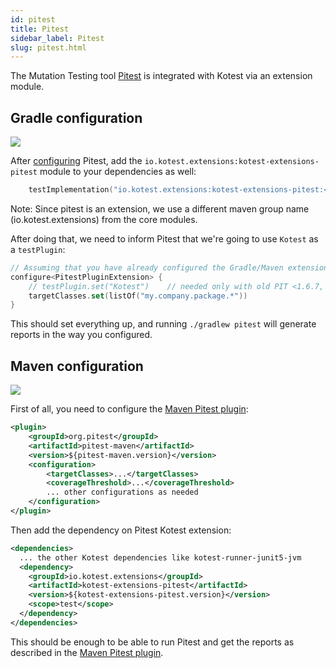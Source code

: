 ```yaml
---
id: pitest
title: Pitest
sidebar_label: Pitest
slug: pitest.html
---
```



The Mutation Testing tool [Pitest](https://pitest.org/) is integrated with Kotest via an extension module.

## Gradle configuration
[<img src="https://img.shields.io/maven-central/v/io.kotest.extensions/kotest-extensions-pitest.svg?label=latest%20release"/>](http://search.maven.org/#search|ga|1|kotest-extensions-pitest)

After [configuring](https://gradle-pitest-plugin.solidsoft.info/) Pitest,
add the `io.kotest.extensions:kotest-extensions-pitest` module to your dependencies as well:

```kotlin
    testImplementation("io.kotest.extensions:kotest-extensions-pitest:<version>")
```

Note: Since pitest is an extension, we use a different maven group name (io.kotest.extensions) from the core modules.

After doing that, we need to inform Pitest that we're going to use `Kotest` as a `testPlugin`:

```kotlin
// Assuming that you have already configured the Gradle/Maven extension
configure<PitestPluginExtension> {
    // testPlugin.set("Kotest")    // needed only with old PIT <1.6.7, otherwise having kotest-extensions-pitest on classpath is enough
    targetClasses.set(listOf("my.company.package.*"))
}
```

This should set everything up, and running `./gradlew pitest` will generate reports in the way you configured.

## Maven configuration
[<img src="https://img.shields.io/maven-central/v/io.kotest.extensions/kotest-extensions-pitest.svg?label=latest%20release"/>](http://search.maven.org/#search|ga|1|kotest-extensions-pitest)

First of all, you need to configure the [Maven Pitest plugin](https://pitest.org/quickstart/maven/):

```xml
<plugin>
    <groupId>org.pitest</groupId>
    <artifactId>pitest-maven</artifactId>
    <version>${pitest-maven.version}</version>
    <configuration>
        <targetClasses>...</targetClasses>
        <coverageThreshold>...</coverageThreshold>
        ... other configurations as needed        
    </configuration>
</plugin>
```

Then add the dependency on Pitest Kotest extension:

```xml
<dependencies>
  ... the other Kotest dependencies like kotest-runner-junit5-jvm 
  <dependency>
    <groupId>io.kotest.extensions</groupId>
    <artifactId>kotest-extensions-pitest</artifactId>
    <version>${kotest-extensions-pitest.version}</version>
    <scope>test</scope>
  </dependency>
</dependencies>
```

This should be enough to be able to run Pitest and get the reports as described in the [Maven Pitest plugin](https://pitest.org/quickstart/maven/).
